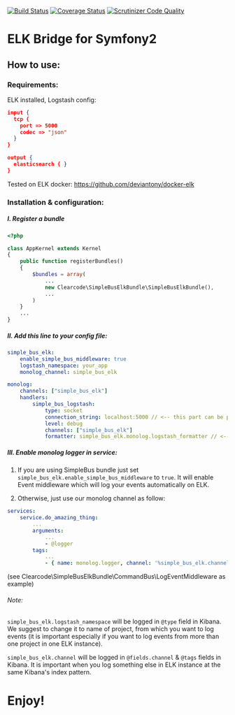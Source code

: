 [![Build Status](https://travis-ci.org/ClearcodeHQ/SimpleBusElkBundle.svg?branch=master)](https://travis-ci.org/ClearcodeHQ/SimpleBusElkBundle)
[![Coverage Status](https://coveralls.io/repos/ClearcodeHQ/SimpleBusElkBundle/badge.svg?branch=master&service=github)](https://coveralls.io/github/ClearcodeHQ/SimpleBusElkBundle?branch=master)
[![Scrutinizer Code Quality](https://scrutinizer-ci.com/g/ClearcodeHQ/SimpleBusElkBundle/badges/quality-score.png?b=master)](https://scrutinizer-ci.com/g/ClearcodeHQ/SimpleBusElkBundle/?branch=master)

# ELK Bridge for Symfony2

## How to use:

### Requirements:

ELK installed, Logstash config:

```json
input {
  tcp {
    port => 5000
    codec => "json"
  }
}

output {
  elasticsearch { }
}
```

Tested on ELK docker: https://github.com/deviantony/docker-elk

### Installation & configuration:

##### I. Register a bundle

```php
<?php

class AppKernel extends Kernel
{
    public function registerBundles()
    {
        $bundles = array(
            ...
            new Clearcode\SimpleBusElkBundle\SimpleBusElkBundle(),
            ...
        )
    }
    ...
}
```

##### II. Add this line to your config file:

```yaml
simple_bus_elk:
    enable_simple_bus_middleware: true
    logstash_namespace: your_app
    monolog_channel: simple_bus_elk

monolog:
    channels: ["simple_bus_elk"]
    handlers:
        simple_bus_logstash:
            type: socket
            connection_string: localhost:5000 // <-- this part can be parametrized!
            level: debug
            channels: ["simple_bus_elk"]
            formatter: simple_bus_elk.monolog.logstash_formatter // <-- you can use our default, beautiful formatter or write your own if you want to!
```

##### III. Enable monolog logger in service:

1. If you are using SimpleBus bundle just set ``simple_bus_elk.enable_simple_bus_middleware`` to ``true``. It will enable Event middleware which will log your events automatically on ELK.

2. Otherwise, just use our monolog channel as follow:

```yaml
services:
    service.do_amazing_thing:
        ...
        arguments:
            ...
            - @logger
        tags:
            ...
            - { name: monolog.logger, channel: '%simple_bus_elk.channel%' }
```

(see Clearcode\SimpleBusElkBundle\CommandBus\LogEventMiddleware as example)

###### Note:

``simple_bus_elk.logstash_namespace`` will be logged in ``@type`` field in Kibana. We suggest to change it to name of project, from which you want to log events
(it is important especially if you want to log events from more than one project in one ELK instance).

``simple_bus_elk.channel`` will be logged in ``@fields.channel`` & ``@tags`` fields in Kibana. It is important when you log something else in ELK instance
at the same Kibana's index pattern.

# Enjoy!
